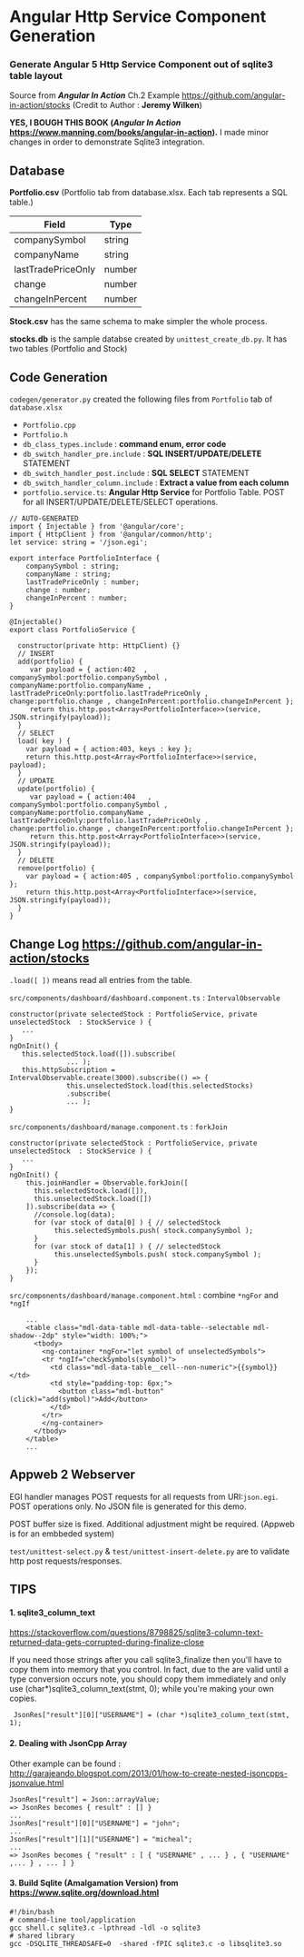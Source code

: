 # Angular Http Service Component Generation

### Generate Angular 5 Http Service Component out of sqlite3 table layout

Source from **_Angular In Action_** Ch.2 Example https://github.com/angular-in-action/stocks (Credit to Author : **Jeremy Wilken**)

**YES, I BOUGH THIS BOOK (_Angular In Action_ https://www.manning.com/books/angular-in-action).** I made minor changes in order to demonstrate Sqlite3 integration. 


## Database 


**Portfolio.csv** (Portfolio tab from database.xlsx. Each tab represents a SQL table.) 

| Field | Type |
|-|-|
|companySymbol | string|
|companyName | string |
|lastTradePriceOnly | number |
|change | number |
|changeInPercent | number |

**Stock.csv** has the same schema to make simpler the whole process.

**stocks.db** is the sample databse created  by `unittest_create_db.py`. It has two tables (Portfolio and Stock)


## Code Generation

`codegen/generator.py` created the following files from `Portfolio` tab of `database.xlsx`

- `Portfolio.cpp` 
- `Portfolio.h`
- `db_class_types.include` : **command enum, error code**
- `db_switch_handler_pre.include` : **SQL INSERT/UPDATE/DELETE** STATEMENT
- `db_switch_handler_post.include` : **SQL SELECT** STATEMENT
- `db_switch_handler_column.include` : **Extract a value from each column**
- `portfolio.service.ts`: **Angular Http Service** for Portfolio Table. POST for all INSERT/UPDATE/DELETE/SELECT operations.


```
// AUTO-GENERATED
import { Injectable } from '@angular/core';
import { HttpClient } from '@angular/common/http';
let service: string = '/json.egi';

export interface PortfolioInterface {
	companySymbol : string;
	companyName : string;
	lastTradePriceOnly : number;
	change : number;
	changeInPercent : number;
}

@Injectable()
export class PortfolioService {

  constructor(private http: HttpClient) {}
  // INSERT
  add(portfolio) {   
     var payload = { action:402  , companySymbol:portfolio.companySymbol , companyName:portfolio.companyName , lastTradePriceOnly:portfolio.lastTradePriceOnly , change:portfolio.change , changeInPercent:portfolio.changeInPercent };
     return this.http.post<Array<PortfolioInterface>>(service, JSON.stringify(payload));
  }
  // SELECT
  load( key ) {
    var payload = { action:403, keys : key };
    return this.http.post<Array<PortfolioInterface>>(service, payload); 
  }
  // UPDATE
  update(portfolio) {  
     var payload = { action:404   , companySymbol:portfolio.companySymbol , companyName:portfolio.companyName , lastTradePriceOnly:portfolio.lastTradePriceOnly , change:portfolio.change , changeInPercent:portfolio.changeInPercent };
     return this.http.post<Array<PortfolioInterface>>(service, JSON.stringify(payload));
  }
  // DELETE
  remove(portfolio) {
    var payload = { action:405 , companySymbol:portfolio.companySymbol };
    return this.http.post<Array<PortfolioInterface>>(service, JSON.stringify(payload));
  }
}
```
## Change Log https://github.com/angular-in-action/stocks

`.load([ ])` means read all entries from the table. 

`src/components/dashboard/dashboard.component.ts` : `IntervalObservable` 
```
constructor(private selectedStock : PortfolioService, private unselectedStock  : StockService ) {
   ...
}
ngOnInit() {
   this.selectedStock.load([]).subscribe( 
              ... );
   this.httpSubscription = IntervalObservable.create(3000).subscribe(() => {
              this.unselectedStock.load(this.selectedStocks)
              .subscribe( 
              ... );
}
```

`src/components/dashboard/manage.component.ts` : `forkJoin`
```
constructor(private selectedStock : PortfolioService, private unselectedStock  : StockService ) {
   ...
}
ngOnInit() {
    this.joinHandler = Observable.forkJoin([
      this.selectedStock.load([]),
      this.unselectedStock.load([])
    ]).subscribe(data => {
      //console.log(data);
      for (var stock of data[0] ) { // selectedStock
           this.selectedSymbols.push( stock.companySymbol );
      }     
      for (var stock of data[1] ) { // selectedStock
           this.unselectedSymbols.push( stock.companySymbol );
      }
    });
}
```
`src/components/dashboard/manage.component.html` : combine `*ngFor` and `*ngIf`
```
    ...
    <table class="mdl-data-table mdl-data-table--selectable mdl-shadow--2dp" style="width: 100%;">
      <tbody>
        <ng-container *ngFor="let symbol of unselectedSymbols">
        <tr *ngIf="checkSymbols(symbol)"> 
          <td class="mdl-data-table__cell--non-numeric">{{symbol}}</td>
          <td style="padding-top: 6px;">
            <button class="mdl-button" (click)="add(symbol)">Add</button>
          </td>
        </tr>
        </ng-container>
      </tbody>
    </table>
    ...
```

## Appweb 2 Webserver

EGI handler manages POST requests for all requests from URI:`json.egi`. POST operations only. No JSON file is generated for this demo.

POST buffer size is fixed. Additional adjustment might be required. (Appweb is for an embbeded system)

`test/unittest-select.py` & `test/unittest-insert-delete.py` are to validate http post requests/responses. 



## TIPS



#### 1. sqlite3_column_text 



https://stackoverflow.com/questions/8798825/sqlite3-column-text-returned-data-gets-corrupted-during-finalize-close



If you need those strings after you call sqlite3_finalize then you'll have to copy them into memory that you control. In fact, due to the are valid until a type conversion occurs note, you should copy them immediately and only use (char*)sqlite3_column_text(stmt, 0); while you're making your own copies.

```
 JsonRes["result"][0]["USERNAME"] = (char *)sqlite3_column_text(stmt, 1);
```



#### 2. Dealing with JsonCpp Array

Other example can be found : http://garajeando.blogspot.com/2013/01/how-to-create-nested-jsoncpps-jsonvalue.html

```
JsonRes["result"] = Json::arrayValue;  
=> JsonRes becomes { result" : [] }
...
JsonRes["result"][0]["USERNAME"] = "john";
...
JsonRes["result"][1]["USERNAME"] = "micheal";
...
=> JsonRes becomes { "result" : [ { "USERNAME" , ... } , { "USERNAME" ,... } , ... ] }

```


#### 3. Build Sqlite (Amalgamation Version)  from https://www.sqlite.org/download.html


```
#!/bin/bash
# command-line tool/application
gcc shell.c sqlite3.c -lpthread -ldl -o sqlite3
# shared library
gcc -DSQLITE_THREADSAFE=0  -shared -fPIC sqlite3.c -o libsqlite3.so

```
